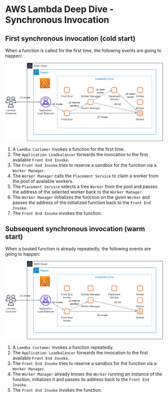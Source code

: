 # AWS Lambda Deep Dive - Synchronous Invocation

## First synchronous invocation (cold start)

When a function is called for the first time, the following events are going to happen:

![](img/aws_lambda_synchronous_invocation_cold_start.png)

1. A `Lamdba Customer` invokes a function for the first time.
2. The `Application Loadbalancer` forwards the invocation to the first available `Front End Invoke`.
3. The `Front End Invoke` tries to reserve a sandbox for the function via a `Worker Manager`.
4. The `Worker Manager` calls the `Placement Service` to claim a worker from the pool of available workers.
5. The `Placement Service` selects a free `Worker` from the pool and passes the address of 
the selected worker back to the `Worker Manager`.
6. The `Worker Manager` initializes the function on the given `Worker` and passes the address
of the initialized function back to the `Front End Invoke`.
7. The `Front End Invoke` invokes the function.

## Subsequent synchronous invocation (warm start)

When a booted function is already repeatedly, the following events are going to happen:

![](img/aws_lambda_synchronous_invocation_warm_start.png)

1. A `Lamdba Customer` invokes a function repeatedly.
2. The `Application Loadbalancer` forwards the invocation to the first available `Front End Invoke`.
3. The `Front End Invoke` tries to reserve a sandbox for the function via a `Worker Manager`.
4. The `Worker Manager` already knows the `Worker` running an instance of the function, initializes it and passes its
address back to the `Front End Invoke`.
5. The `Front End Invoke` invokes the function.

